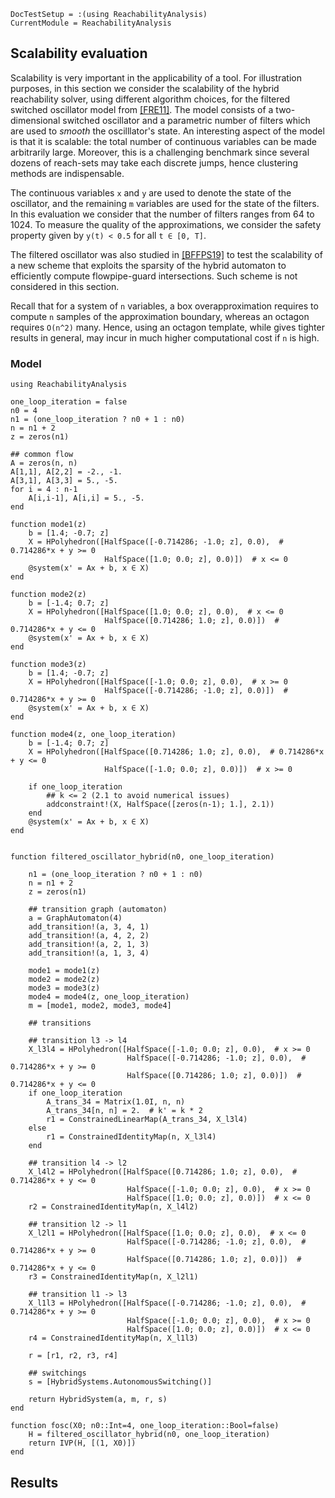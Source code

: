 ```@meta
DocTestSetup = :(using ReachabilityAnalysis)
CurrentModule = ReachabilityAnalysis
```

## Scalability evaluation

Scalability is very important in the applicability of a tool. For illustration
purposes, in this section we consider the scalability of the hybrid reachability
solver, using different algorithm choices, for the filtered switched oscillator
model from [[FRE11]](@ref). The model consists of a two-dimensional switched oscillator
and a parametric number of filters which are used to *smooth* the oscilllator's state.
An interesting aspect of the model is that it is scalable: the total number of continuous
variables can be made arbitrarily large. Moreover, this is a challenging benchmark
since several dozens of reach-sets may take each discrete jumps, hence clustering methods are indispensable.

The continuous variables ``x`` and ``y`` are used to denote the state of the oscillator,
and the remaining ``m`` variables are used for the state of the filters.
In this evaluation we consider that the number of filters ranges from 64 to 1024.
To measure the quality of the approximations, we consider the safety property given
by ``y(t) < 0.5`` for all ``t ∈ [0, T]``.

The filtered oscillator was also studied in [[BFFPS19]](@ref) to test the scalability
of a new scheme that exploits the sparsity of the hybrid automaton to efficiently
compute flowpipe-guard intersections. Such scheme is not considered in this section.

Recall that for a system of ``n`` variables, a box overapproximation requires to
compute ``n`` samples of the approximation boundary, whereas an octagon requires
``O(n^2)`` many. Hence, using an octagon template, while gives tighter results
in general, may incur in much higher computational cost if ``n`` is high.

### Model

```@example filtered_oscillator
using ReachabilityAnalysis

one_loop_iteration = false
n0 = 4
n1 = (one_loop_iteration ? n0 + 1 : n0)
n = n1 + 2
z = zeros(n1)

## common flow
A = zeros(n, n)
A[1,1], A[2,2] = -2., -1.
A[3,1], A[3,3] = 5., -5.
for i = 4 : n-1
    A[i,i-1], A[i,i] = 5., -5.
end

function mode1(z)
    b = [1.4; -0.7; z]
    X = HPolyhedron([HalfSpace([-0.714286; -1.0; z], 0.0),  # 0.714286*x + y >= 0
                     HalfSpace([1.0; 0.0; z], 0.0)])  # x <= 0
    @system(x' = Ax + b, x ∈ X)
end

function mode2(z)
    b = [-1.4; 0.7; z]
    X = HPolyhedron([HalfSpace([1.0; 0.0; z], 0.0),  # x <= 0
                     HalfSpace([0.714286; 1.0; z], 0.0)])  # 0.714286*x + y <= 0
    @system(x' = Ax + b, x ∈ X)
end

function mode3(z)
    b = [1.4; -0.7; z]
    X = HPolyhedron([HalfSpace([-1.0; 0.0; z], 0.0),  # x >= 0
                     HalfSpace([-0.714286; -1.0; z], 0.0)])  # 0.714286*x + y >= 0
    @system(x' = Ax + b, x ∈ X)
end

function mode4(z, one_loop_iteration)
    b = [-1.4; 0.7; z]
    X = HPolyhedron([HalfSpace([0.714286; 1.0; z], 0.0),  # 0.714286*x + y <= 0
                     HalfSpace([-1.0; 0.0; z], 0.0)])  # x >= 0

    if one_loop_iteration
        ## k <= 2 (2.1 to avoid numerical issues)
        addconstraint!(X, HalfSpace([zeros(n-1); 1.], 2.1))
    end
    @system(x' = Ax + b, x ∈ X)
end


function filtered_oscillator_hybrid(n0, one_loop_iteration)

    n1 = (one_loop_iteration ? n0 + 1 : n0)
    n = n1 + 2
    z = zeros(n1)

    ## transition graph (automaton)
    a = GraphAutomaton(4)
    add_transition!(a, 3, 4, 1)
    add_transition!(a, 4, 2, 2)
    add_transition!(a, 2, 1, 3)
    add_transition!(a, 1, 3, 4)

    mode1 = mode1(z)
    mode2 = mode2(z)
    mode3 = mode3(z)
    mode4 = mode4(z, one_loop_iteration)
    m = [mode1, mode2, mode3, mode4]

    ## transitions

    ## transition l3 -> l4
    X_l3l4 = HPolyhedron([HalfSpace([-1.0; 0.0; z], 0.0),  # x >= 0
                          HalfSpace([-0.714286; -1.0; z], 0.0),  # 0.714286*x + y >= 0
                          HalfSpace([0.714286; 1.0; z], 0.0)])  # 0.714286*x + y <= 0
    if one_loop_iteration
        A_trans_34 = Matrix(1.0I, n, n)
        A_trans_34[n, n] = 2.  # k' = k * 2
        r1 = ConstrainedLinearMap(A_trans_34, X_l3l4)
    else
        r1 = ConstrainedIdentityMap(n, X_l3l4)
    end

    ## transition l4 -> l2
    X_l4l2 = HPolyhedron([HalfSpace([0.714286; 1.0; z], 0.0),  # 0.714286*x + y <= 0
                          HalfSpace([-1.0; 0.0; z], 0.0),  # x >= 0
                          HalfSpace([1.0; 0.0; z], 0.0)])  # x <= 0
    r2 = ConstrainedIdentityMap(n, X_l4l2)

    ## transition l2 -> l1
    X_l2l1 = HPolyhedron([HalfSpace([1.0; 0.0; z], 0.0),  # x <= 0
                          HalfSpace([-0.714286; -1.0; z], 0.0),  # 0.714286*x + y >= 0
                          HalfSpace([0.714286; 1.0; z], 0.0)])  # 0.714286*x + y <= 0
    r3 = ConstrainedIdentityMap(n, X_l2l1)

    ## transition l1 -> l3
    X_l1l3 = HPolyhedron([HalfSpace([-0.714286; -1.0; z], 0.0),  # 0.714286*x + y >= 0
                          HalfSpace([-1.0; 0.0; z], 0.0),  # x >= 0
                          HalfSpace([1.0; 0.0; z], 0.0)])  # x <= 0
    r4 = ConstrainedIdentityMap(n, X_l1l3)

    r = [r1, r2, r3, r4]

    ## switchings
    s = [HybridSystems.AutonomousSwitching()]

    return HybridSystem(a, m, r, s)
end

function fosc(X0; n0::Int=4, one_loop_iteration::Bool=false)
    H = filtered_oscillator_hybrid(n0, one_loop_iteration)
    return IVP(H, [(1, X0)])
end
```

## Results

